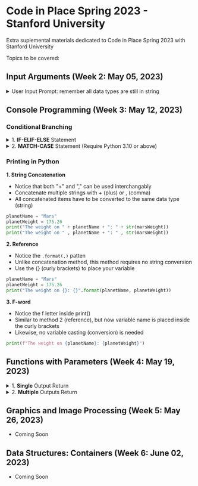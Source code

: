 # Code in Place Spring 2023 - Stanford University

Extra suplemental materials dedicated to Code in Place Spring 2023 with Stanford University

Topics to be covered:

## Input Arguments (Week 2: May 05, 2023) ##
<details>
<summary> User Input Prompt: remember all data types are still in string </summary>

```python
def main():
  user_name = input("Enter your name: ")
  print("Good morning " + user_name)
```
</details>  

## Console Programming (Week 3: May 12, 2023) ##

### Conditional Branching ###
<details>
<summary> 1. <b>IF-ELIF-ELSE</b> Statement </summary>

```python
def main():
  pass
```
</details>

<details>
<summary> 2. <b>MATCH-CASE</b> Statement (Require Python 3.10 or above) </summary>

```python
def main():
  pass
```
</details>

### Printing in Python ###
<b> 1. String Concatenation </b>
- Notice that both "+" and "," can be used interchangably
- Concatenate multiple strings with + (plus) or , (comma)
- All concatenated items have to be converted to the same data type (string)
```python
planetName = "Mars"
planetWeight = 175.26
print("The weight on " + planetName + ": " + str(marsWeight))
print("The weight on " , planetName + ": " , str(marsWeight))
```

<b> 2. Reference </b>
- Notice the ```.format(,)``` patten
- Unlike concatenation method, this method requires no string conversion
- Use the {} (curly brackets) to place your variable
```python
planetName = "Mars"
planetWeight = 175.26
print("The weight on {}: {}".format(planetName, planetWeight))
```
<b> 3. F-word </b>
- Notice the f letter inside print()
- Similar to method 2 (reference), but now variable name is placed inside the curly brackets 
- Likewise, no variable casting (conversion) is needed
```python
print(f"The weight on {planetName}: {planetWeight}")
```

## Functions with Parameters (Week 4: May 19, 2023) ##
<details>
<summary> 1. <b>Single</b> Output Return </summary>

```python
def single_output_function(input_1, input_2, input_3):
  output = input_1 * input_2 * input_3
  return output
```
</details>

<details>
<summary> 2. <b>Multiple</b> Outputs Return </summary>

```python
def multi_output_function(input_1, input_2):
  # Begin by declaring def, brackets, and colon sign (:)
  output_1 = input_1 + input_2
  output_2 = input_1 * input_2
      
  # The correct word is return, NOT result
  return output_1, output_2
```
</details>

## Graphics and Image Processing (Week 5: May 26, 2023) ##

  - Coming Soon

## Data Structures: Containers (Week 6: June 02, 2023) ##

  - Coming Soon
